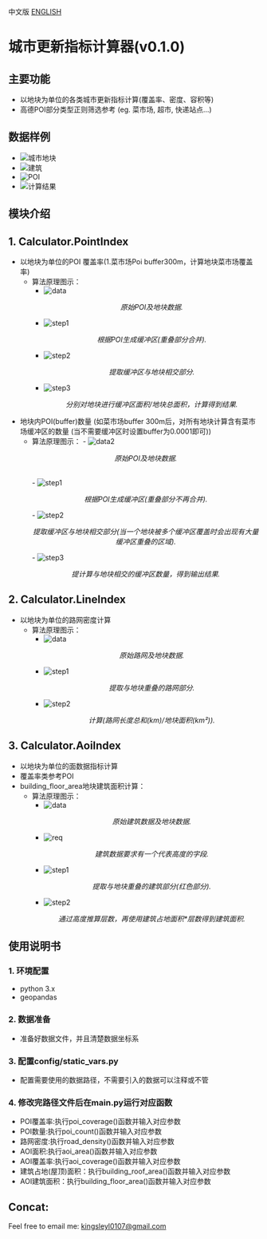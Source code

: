 中文版    [ENGLISH](./README.md)

# 城市更新指标计算器(v0.1.0) 

## 主要功能

- 以地块为单位的各类城市更新指标计算(覆盖率、密度、容积等)
- 高德POI部分类型正则筛选参考 (eg. 菜市场, 超市, 快递站点...)

## 数据样例

- ![城市地块](./img/blocks.jpg )
- ![建筑](./img/bd.jpg)
- ![POI](./img/poi.jpg)
- ![计算结果](./img/attributes.jpg)


## 模块介绍
## 1. Calculator.PointIndex
 -  以地块为单位的POI 覆盖率(1.菜市场Poi buffer300m，计算地块菜市场覆盖率)
    -   算法原理图示：
        -   ![data](./img/PoiIndex/cov/ori.jpg)
            <p align="center">
                <i>原始POI及地块数据.</i>
            </p>
        -   ![step1](./img/PoiIndex/cov/step1.jpg) 
            <p align="center">
                <i>根据POI生成缓冲区(重叠部分合并).</i>
            </p>
        -   ![step2](./img/PoiIndex/cov/step2.jpg) 
            <p align="center">
                <i>提取缓冲区与地块相交部分.</i>
            </p>            
        -   ![step3](./img/PoiIndex/cov/output.jpg) 
            <p align="center">
                <i>分别对地块进行缓冲区面积/地块总面积，计算得到结果.</i>
            </p>    
 -  地块内POI(buffer)数量 (如菜市场buffer 300m后，对所有地块计算含有菜市场缓冲区的数量
 (当不需要缓冲区时设置buffer为0.0001即可))
    -   算法原理图示：
            -   ![data2](./img/PoiIndex/cov/ori.jpg)
            <p align="center">
                <i>原始POI及地块数据.</i>
            </p>   
            -   ![step1](./img/PoiIndex/count/step1.jpg) 
            <p align="center">
                <i>根据POI生成缓冲区(重叠部分不再合并).</i>
            </p>
            -   ![step2](./img/PoiIndex/count/step2.jpg) 
            <p align="center">
                <i>提取缓冲区与地块相交部分(当一个地块被多个缓冲区覆盖时会出现有大量缓冲区重叠的区域).
                </i>
            </p>
            -   ![step3](./img/PoiIndex/count/output.jpg) 
            <p align="center">
                <i>提计算与地块相交的缓冲区数量，得到输出结果.</i>
            </p>
                <center></center>
## 2. Calculator.LineIndex
 -  以地块为单位的路网密度计算
    -   算法原理图示：
        -   ![data](./img/LineIndex/ori.jpg)
            <p align="center">
                <i>原始路网及地块数据.</i>
            </p>
        -   ![step1](./img/LineIndex/step1.jpg) 
            <p align="center">
                <i>提取与地块重叠的路网部分.</i>
            </p>
        -   ![step2](./img/LineIndex/output.jpg) 
            <p align="center">
                <i>计算(路网长度总和(km)/地块面积(km²)).</i>
            </p>

## 3. Calculator.AoiIndex
 -  以地块为单位的面数据指标计算
 -  覆盖率类参考POI
 -  building_floor_area地块建筑面积计算：
    -   算法原理图示：
        -   ![data](./img/AoiIndex/ori1.jpg)
            <p align="center">
                <i>原始建筑数据及地块数据.</i>
            </p>
        -   ![req](./img/AoiIndex/requirement.png)
            <p align="center">
                <i>建筑数据要求有一个代表高度的字段.</i>
            </p>
        -   ![step1](./img/AoiIndex/step1.jpg) 
            <p align="center">
                <i>提取与地块重叠的建筑部分(红色部分).</i>
            </p>
        -   ![step2](./img/AoiIndex/output.jpg) 
            <p align="center">
                <i>通过高度推算层数，再使用建筑占地面积*层数得到建筑面积.</i>
            </p>

## 使用说明书
### 1. 环境配置
-   python 3.x
-   geopandas

### 2. 数据准备
-   准备好数据文件，并且清楚数据坐标系

### 3. 配置config/static_vars.py
-   配置需要使用的数据路径，不需要引入的数据可以注释或不管

### 4. 修改完路径文件后在main.py运行对应函数
- POI覆盖率:执行poi_coverage()函数并输入对应参数
- POI数量:执行poi_count()函数并输入对应参数
- 路网密度:执行road_density()函数并输入对应参数
- AOI面积:执行aoi_area()函数并输入对应参数
- AOI覆盖率:执行aoi_coverage()函数并输入对应参数
- 建筑占地(屋顶)面积：执行building_roof_area()函数并输入对应参数
- AOI建筑面积：执行building_floor_area()函数并输入对应参数








## Concat:
Feel free to email me: kingsleyl0107@gmail.com



